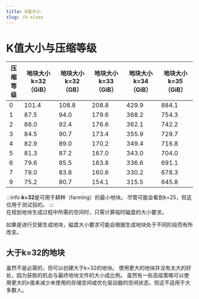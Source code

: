 ```yaml
---
title: K值大小
slug: /k-sizes
---
```


# K值大小与压缩等级

| 压缩等级 | 地块大小 k=32（GiB） | 地块大小 k=32（GB） | 地块大小 k=33（GiB） | 地块大小 k=34（GiB） | 地块大小 k=35（GiB） |
| ---- | -------------- | ------------- | -------------- | -------------- | -------------- |
| 0    | 101.4          | 108.8         | 208.8          | 429.9          | 884.1          |
| 1    | 87.5           | 94.0          | 179.6          | 368.2          | 754.3          |
| 2    | 86.0           | 92.4          | 176.6          | 362.1          | 742.2          |
| 3    | 84.5           | 90.7          | 173.4          | 355.9          | 729.7          |
| 4    | 82.9           | 89.0          | 170.2          | 349.4          | 716.8          |
| 5    | 81.3           | 87.2          | 167.0          | 343.0          | 704.0          |
| 6    | 79.6           | 85.5          | 163.8          | 336.6          | 691.1          |
| 7    | 78.0           | 83.8          | 160.6          | 330.2          | 678.3          |
| 9    | 75.2           | 80.7          | 154.1          | 315.5          | 645.8          |

:::info
**k=32**是可用于耕种（farming）的最小地块。 尽管可能会看到k=25，但这仅用于测试目的。
:::  
在规划地块生成过程中所需的空间时，只需计算临时磁盘的大小要求。

如果是进行交替生成地块，磁盘大小要求可能会根据生成地块处于不同阶段而有所改变。

## 大于k=32的地块

虽然不是必需的，但可以创建大于k=32的地块。 使用更大的地块并没有太大的好处，因为获胜的机会与最终地块文件的大小成比例。 虽然有一些高级策略可以使用更大的`k`值来减少未使用的存储空间或优化驱动器的空闲状态，但这不适用于大多数人。
